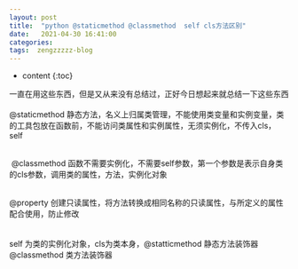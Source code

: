 ```yaml
---
layout: post
title:  "python @staticmethod @classmethod  self cls方法区别"
date:   2021-04-30 16:41:00
categories: 
tags:  zengzzzzz-blog
---
```


* content
{:toc}

一直在用这些东西，但是又从来没有总结过，正好今日想起来就总结一下这些东西  
&nbsp;  
@staticmethod 静态方法，名义上归属类管理，不能使用类变量和实例变量，类的工具包放在函数前，不能访问类属性和实例属性，无须实例化，不传入cls，self  
  
&nbsp;  
&nbsp;@classmethod 函数不需要实例化，不需要self参数，第一个参数是表示自身类的cls参数，调用类的属性，方法，实例化对象  
  
&nbsp;  
@property 创建只读属性，将方法转换成相同名称的只读属性，与所定义的属性配合使用，防止修改  
&nbsp;  
&nbsp;  
self 为类的实例化对象，cls为类本身，@statticmethod 静态方法装饰器 @classmethod 类方法装饰器  
&nbsp;
